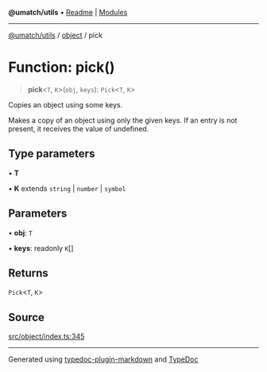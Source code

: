 **@umatch/utils** • [Readme](../../index.md) \| [Modules](../../modules.md)

***

[@umatch/utils](../../modules.md) / [object](../index.md) / pick

# Function: pick()

> **pick**\<`T`, `K`\>(`obj`, `keys`): `Pick`\<`T`, `K`\>

Copies an object using some keys.

Makes a copy of an object using only the given keys. If an entry is
not present, it receives the value of undefined.

## Type parameters

• **T**

• **K** extends `string` \| `number` \| `symbol`

## Parameters

• **obj**: `T`

• **keys**: readonly `K`[]

## Returns

`Pick`\<`T`, `K`\>

## Source

[src/object/index.ts:345](https://github.com/umatch-oficial/utils/blob/0b3210d/src/object/index.ts#L345)

***

Generated using [typedoc-plugin-markdown](https://www.npmjs.com/package/typedoc-plugin-markdown) and [TypeDoc](https://typedoc.org/)
